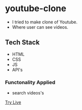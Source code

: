 # youtube-clone
* I tried to make clone of Youtube.
* Where user can see videos.

## Tech Stack 
  * HTML
  * CSS
  * JS
  * API's

### Functonality Applied
* search videos's

[Try Live](https://majestic-banoffee-cdfac7.netlify.app/)
